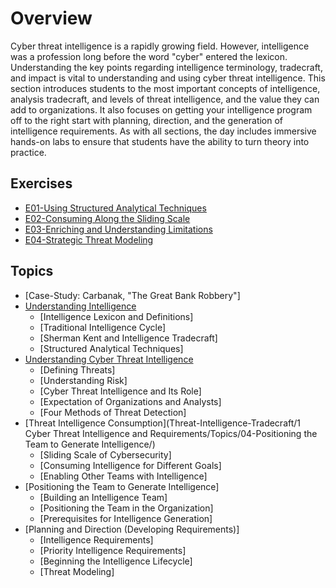 # Overview

Cyber threat intelligence is a rapidly growing field. However, intelligence was a profession long before the word "cyber" entered the lexicon. Understanding the key points regarding intelligence terminology, tradecraft, and impact is vital to understanding and using cyber threat intelligence. This section introduces students to the most important concepts of intelligence, analysis tradecraft, and levels of threat intelligence, and the value they can add to organizations. It also focuses on getting your intelligence program off to the right start with planning, direction, and the generation of intelligence requirements. As with all sections, the day includes immersive hands-on labs to ensure that students have the ability to turn theory into practice.

## Exercises

* [E01-Using Structured Analytical Techniques](https://github.com/WeaveryHeavy/Threat-Intelligence-Tradecraft/blob/master/1%20Cyber%20Threat%20Intelligence%20and%20Requirements/Exercises/E01-Using%20Structured%20Analytical%20Techniques.md)
* [E02-Consuming Along the Sliding Scale](https://github.com/WeaveryHeavy/Threat-Intelligence-Tradecraft/blob/master/1%20Cyber%20Threat%20Intelligence%20and%20Requirements/Exercises/E02-Consuming%20Along%20the%20Sliding%20Scale)
* [E03-Enriching and Understanding Limitations](https://github.com/WeaveryHeavy/Threat-Intelligence-Tradecraft/blob/master/1%20Cyber%20Threat%20Intelligence%20and%20Requirements/Exercises/E03-Strategic%20Threat%20Modeling.md)
* [E04-Strategic Threat Modeling](https://github.com/WeaveryHeavy/Threat-Intelligence-Tradecraft/blob/master/1%20Cyber%20Threat%20Intelligence%20and%20Requirements/Exercises/E04-Enriching%20and%20Understanding%20Limitations.md)


## Topics

* [Case-Study: Carbanak, "The Great Bank Robbery"]
* [Understanding Intelligence](https://github.com/WeaveryHeavy/Threat-Intelligence-Tradecraft/tree/master/1%20Cyber%20Threat%20Intelligence%20and%20Requirements/Topics/01-Understanding%20Intelligence)
  * [Intelligence Lexicon and Definitions]
  * [Traditional Intelligence Cycle]
  * [Sherman Kent and Intelligence Tradecraft]
  * [Structured Analytical Techniques]
* [Understanding Cyber Threat Intelligence](https://github.com/WeaveryHeavy/Threat-Intelligence-Tradecraft/tree/master/1%20Cyber%20Threat%20Intelligence%20and%20Requirements/Topics/02-Understanding%20Cyber%20Threat%20Intelligence)
  * [Defining Threats]
  * [Understanding Risk]
  * [Cyber Threat Intelligence and Its Role]
  * [Expectation of Organizations and Analysts]
  * [Four Methods of Threat Detection]
* [Threat Intelligence Consumption](Threat-Intelligence-Tradecraft/1 Cyber Threat Intelligence and Requirements/Topics/04-Positioning the Team to Generate Intelligence/)
  * [Sliding Scale of Cybersecurity]
  * [Consuming Intelligence for Different Goals]
  * [Enabling Other Teams with Intelligence]
* [Positioning the Team to Generate Intelligence]
  * [Building an Intelligence Team]
  * [Positioning the Team in the Organization]
  * [Prerequisites for Intelligence Generation]
* [Planning and Direction (Developing Requirements)]
  * [Intelligence Requirements]
  * [Priority Intelligence Requirements]
  * [Beginning the Intelligence Lifecycle]
  * [Threat Modeling]
